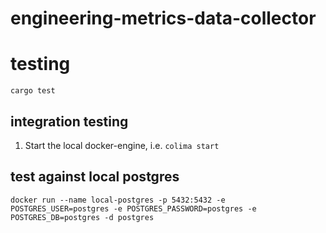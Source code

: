 # engineering-metrics-data-collector

# testing

`cargo test`

## integration testing

1. Start the local docker-engine, i.e. `colima start`

## test against local postgres
```
docker run --name local-postgres -p 5432:5432 -e POSTGRES_USER=postgres -e POSTGRES_PASSWORD=postgres -e POSTGRES_DB=postgres -d postgres
```